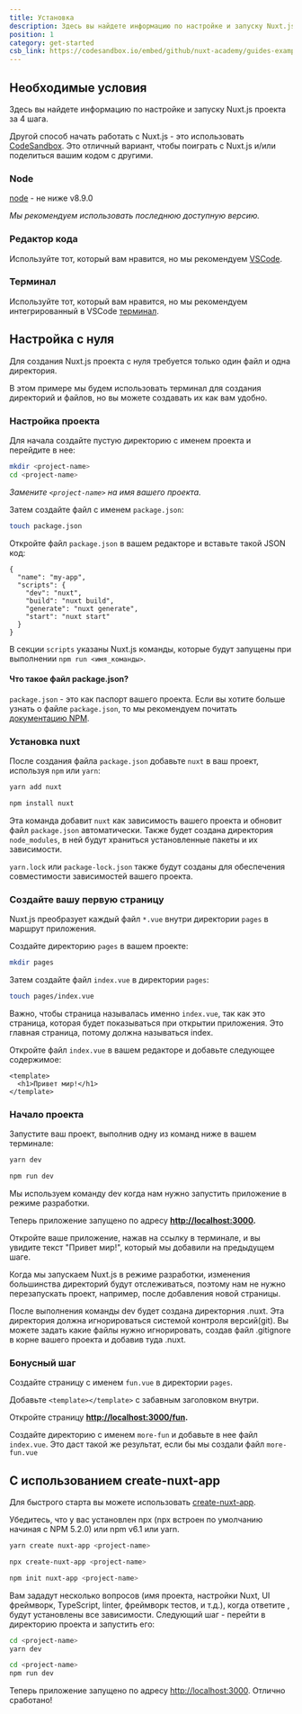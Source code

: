```yaml
---
title: Установка
description: Здесь вы найдете информацию по настройке и запуску Nuxt.js проекта за 4 шага.
position: 1
category: get-started
csb_link: https://codesandbox.io/embed/github/nuxt-academy/guides-examples/tree/master/01_get_started/01_installation?fontsize=14&hidenavigation=1&theme=dark
---
```


## Необходимые условия

Здесь вы найдете информацию по настройке и запуску Nuxt.js проекта за 4 шага.

<base-alert type="info">

Другой способ начать работать с Nuxt.js - это использовать [CodeSandbox](https://template.nuxtjs.org). Это отличный вариант, чтобы поиграть с Nuxt.js и/или поделиться вашим кодом с другими.

</base-alert>

### Node

[node](https://nodejs.org/en/download/) - не ниже v8.9.0

_Мы рекомендуем использовать последнюю доступную версию._

### Редактор кода

Используйте тот, который вам нравится, но мы рекомендуем [VSCode](https://code.visualstudio.com/).

### Терминал

Используйте тот, который вам нравится, но мы рекомендуем интегрированный в VSCode [терминал](https://code.visualstudio.com/docs/editor/integrated-terminal).

## Настройка с нуля

Для создания Nuxt.js проекта с нуля требуется только один файл и одна директория.

В этом примере мы будем использовать терминал для создания директорий и файлов, но вы можете создавать их как вам удобно.

### Настройка проекта

Для начала создайте пустую директорию с именем проекта и перейдите в нее:

```bash
mkdir <project-name>
cd <project-name>
```

_Замените `<project-name>` на имя вашего проекта._

Затем создайте файл с именем `package.json`:

```bash
touch package.json
```

Откройте файл `package.json` в вашем редакторе и вставьте такой JSON код:

```json{}[package.json]
{
  "name": "my-app",
  "scripts": {
    "dev": "nuxt",
    "build": "nuxt build",
    "generate": "nuxt generate",
    "start": "nuxt start"
  }
}
```

В секции `scripts` указаны Nuxt.js команды, которые будут запущены при выполнении `npm run <имя_команды>`.

#### **Что такое файл package.json?**

`package.json` - это как паспорт вашего проекта. Если вы хотите больше узнать о файле `package.json`, то мы рекомендуем почитать [документацию NPM](https://docs.npmjs.com/creating-a-package-json-file).

### Установка nuxt

После создания файла `package.json` добавьте `nuxt` в ваш проект, используя `npm` или `yarn`:

<code-group>
  <code-block label="Yarn" active>

```bash
yarn add nuxt
```

  </code-block>
  <code-block label="NPM">

```bash
npm install nuxt
```

  </code-block>
</code-group>

Эта команда добавит `nuxt` как зависимость вашего проекта и обновит файл `package.json` автоматически. Также будет создана директория `node_modules`, в ней будут храниться установленные пакеты и их зависимости.

<base-alert type="info">

`yarn.lock` или `package-lock.json` также будут созданы для обеспечения совместимости зависимостей вашего проекта.

</base-alert>

### Создайте вашу первую страницу

Nuxt.js преобразует каждый файл `*.vue` внутри директории `pages` в маршрут приложения.

Создайте директорию `pages` в вашем проекте:

```bash
mkdir pages
```

Затем создайте файл `index.vue` в директории `pages`:

```bash
touch pages/index.vue
```

Важно, чтобы страница называлась именно `index.vue`, так как это страница, которая будет показываться при открытии приложения. Это главная страница, потому должна называться index.

Откройте файл `index.vue` в вашем редакторе и добавьте следующее содержимое:

```html{}[pages/index.vue]
<template>
  <h1>Привет мир!</h1>
</template>
```

### Начало проекта

Запустите ваш проект, выполнив одну из команд ниже в вашем терминале:

<code-group>
  <code-block label="Yarn" active>

```bash
yarn dev
```

  </code-block>
  <code-block label="NPM">

```bash
npm run dev
```

  </code-block>
</code-group>

<base-alert type="info">

Мы используем команду dev когда нам нужно запустить приложение в режиме разработки.

</base-alert>

Теперь приложение запущено по адресу **[http://localhost:3000](http://localhost:3000/).**

Откройте ваше приложение, нажав на ссылку в терминале, и вы увидите текст "Привет мир!", который мы добавили на предыдущем шаге.

<base-alert type="info">

Когда мы запускаем Nuxt.js в режиме разработки, изменения большинства директорий будут отслеживаться, поэтому нам не нужно перезапускать проект, например, после добавления новой страницы.

</base-alert>

<base-alert type="warning">

После выполнения команды dev будет создана директорния .nuxt. Эта директория должна игнорироваться системой контроля версий(git). Вы можете задать какие файлы нужно игнорировать, создав файл .gitignore в корне вашего проекта и добавив туда .nuxt.

</base-alert>

### Бонусный шаг

Создайте страницу с именем `fun.vue` в директории `pages`.

Добавьте `<template></template>` с забавным заголовком внутри.

Откройте страницу **[http://localhost:3000/fun](http://localhost:3000/fun).**

<base-alert type="info">

Создайте директорию с именем `more-fun` и добавьте в нее файл `index.vue`. Это даст такой же результат, если бы мы создали файл `more-fun.vue`

</base-alert>

<app-modal>
  <code-sandbox  :src="csb_link"></code-sandbox>
</app-modal>

## С использованием create-nuxt-app

Для быстрого старта вы можете использовать [create-nuxt-app](https://github.com/nuxt/create-nuxt-app).

Убедитесь, что у вас установлен npx (npx встроен по умолчанию начиная с NPM 5.2.0) или npm v6.1 или yarn.

<code-group>
  <code-block label="Yarn" active>

```bash
yarn create nuxt-app <project-name>
```

  </code-block>
  <code-block label="NPX">

```bash
npx create-nuxt-app <project-name>
```

  </code-block>
    <code-block label="NPM">

```bash
npm init nuxt-app <project-name>
```

  </code-block>

</code-group>

Вам зададут несколько вопросов (имя проекта, настройки Nuxt, UI фреймворк, TypeScript, linter, фреймворк тестов, и т.д.), когда ответите , будут установлены все зависимости. Следующий шаг - перейти в директорию проекта и запустить его:

<code-group>
  <code-block label="Yarn" active>

```bash
cd <project-name>
yarn dev
```

  </code-block>
  <code-block label="NPM">

```bash
cd <project-name>
npm run dev
```

  </code-block>
</code-group>

Теперь приложение запущено по адресу [http://localhost:3000](http://localhost:3000). Отлично сработано!
